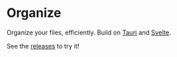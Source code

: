 # Organize

Organize your files, efficiently. Build on [Tauri](https://tauri.app) and [Svelte](https://svelte.dev).

See the [releases](https://github.com/julianmarmier/organize/releases) to try it!
